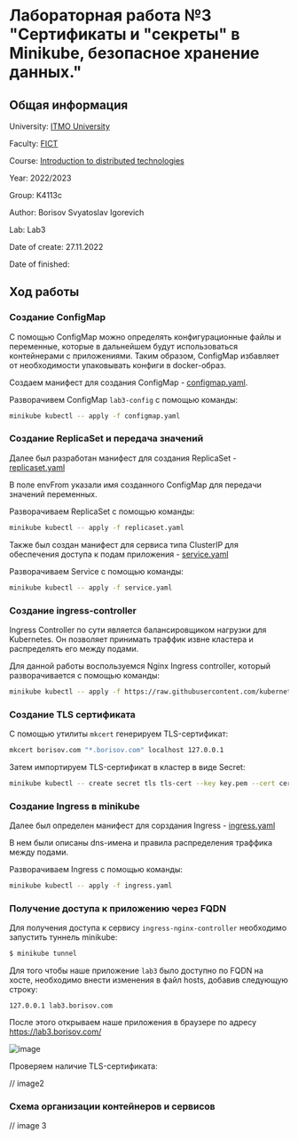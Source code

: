 # Лабораторная работа №3 "Сертификаты и "секреты" в Minikube, безопасное хранение данных."

## Общая информация

University: [ITMO University](https://itmo.ru/ru/)

Faculty: [FICT](https://fict.itmo.ru)

Course: [Introduction to distributed technologies](https://github.com/itmo-ict-faculty/introduction-to-distributed-technologies)

Year: 2022/2023

Group: K4113c

Author: Borisov Svyatoslav Igorevich

Lab: Lab3

Date of create: 27.11.2022

Date of finished: 

## Ход работы

### Создание ConfigMap

С помощью ConfigMap можно определять конфигурационные файлы и переменные, которые в дальнейшем будут использоваться контейнерами с приложениями. 
Таким образом, ConfigMap избавляет от необходимости упаковывать конфиги в docker-образ.

Создаем манифест для создания СonfigMap - [configmap.yaml](configmap.yaml). 

Разворачивем ConfigMap `lab3-config` с помощью команды:

```bash
minikube kubectl -- apply -f configmap.yaml
```

### Создание ReplicaSet и передача значений

Далее был разработан манифест для создания ReplicaSet - [replicaset.yaml](replicaset.yaml)

В поле envFrom указали имя созданного ConfigMap для передачи значений переменных.

Разворачиваем ReplicaSet с помощью команды:

```bash
minikube kubectl -- apply -f replicaset.yaml
```

Также был создан манифест для сервиса типа ClusterIP для обеспечения доступа к подам приложения - [service.yaml](service.yaml)

Разворачиваем Service с помощью команды:

```bash
minikube kubectl -- apply -f service.yaml
```

### Создание ingress-controller

Ingress Controller по сути является балансировщиком нагрузки для Kubernetes. Он позволяет принимать траффик извне кластера и распределять его между подами. 

Для данной работы воспользуемся Nginx Ingress controller, который разворачивается с помощью команды:

```bash
minikube kubectl -- apply -f https://raw.githubusercontent.com/kubernetes/ingress-nginx/controller-v1.0.0/deploy/static/provider/cloud/deploy.yaml
```

### Создание TLS сертификата

С помощью утилиты `mkcert` генерируем TLS-сертификат:

```bash
mkcert borisov.com "*.borisov.com" localhost 127.0.0.1
```

Затем импортируем TLS-сертификат в кластер в виде Secret: 

```bash
minikube kubectl -- create secret tls tls-cert --key key.pem --cert cert.pem
```

### Создание Ingress в minikube

Далее был определен манифест для сорздания Ingress - [ingress.yaml](ingress.yaml) 

В нем были описаны dns-имена и правила распределения траффика между подами.

Разворачиваем Ingress с помощью команды:

```bash
minikube kubectl -- apply -f ingress.yaml
```

### Получение доступа к приложению через FQDN

Для получения доступа к сервису `ingress-nginx-controller` необходимо запустить туннель minikube:

```bash
$ minikube tunnel
```

Для того чтобы наше приложение `lab3` было доступно по FQDN на хосте, необходимо внести изменения в файл hosts, добавив следующую строку:

```
127.0.0.1 lab3.borisov.com
```

После этого открываем наше приложения в браузере по адресу https://lab3.borisov.com/

![image](https://user-images.githubusercontent.com/44950206/204838335-e1ab596e-5f23-4de4-b4e1-9c6f6411b8c1.png)

Проверяем наличие TLS-сертификата:

// image2

### Схема организации контейнеров и сервисов

// image 3
